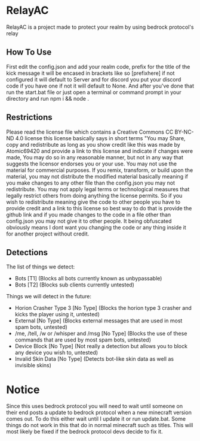 # RelayAC
RelayAC is a project made to protect your realm by using bedrock protocol's relay

## How To Use
First edit the config.json and add your realm code, prefix for the title of the kick message it will be encased in brackets like so [prefixhere] if not configured it will default to Server and for discord you put your discord code if you have one if not it will default to None. And after you've done that run the start.bat file or just open a terminal or command prompt in your directory and run npm i && node .

## Restrictions
Please read the license file which contains a Creative Commons CC BY-NC-ND 4.0 license this license basically says in short terms "You may Share, copy and redistribute as long as you show credit like this was made by Atomic69420 and provide a link to this license and indicate if changes were made, You may do so in any reasonable manner, but not in any way that suggests the licensor endorses you or your use. You may not use the material for commercial purposes. If you remix, transform, or build upon the material, you may not distribute the modified material basically meaning if you make changes to any other file than the config.json you may not redistribute. You may not apply legal terms or technological measures that legally restrict others from doing anything the license permits. So if you wish to redistribute meaning give the code to other people you have to provide credit and a link to this license so best way to do that is provide the github link and if you made changes to the code in a file other than config.json you may not give it to other people. It being obfuscated obviously means I dont want you changing the code or any thing inside it for another project without credit.

## Detections

The list of things we detect:

- Bots [T1] (Blocks all bots currently known as unbypassable)
- Bots [T2] (Blocks sub clients currently untested)

Things we will detect in the future:

- Horion Crasher Type 3 [No Type] (Blocks the horion type 3 crasher and kicks the player using it, untested)
- External [No Type] (Blocks external messages that are used in most spam bots, untested)
- /me, /tell, /w or /whisper and /msg [No Type] (Blocks the use of these commands that are used by most spam bots, untested)
- Device Block [No Type] (Not really a detection but allows you to block any device you wish to, untested)
- Invalid Skin Data [No Type] (Detects bot-like skin data as well as invisible skins)

# Notice
Since this uses bedrock protocol you will need to wait until someone on their end posts a update to bedrock protocol when a new minecraft version comes out. To do this either wait until I update it or run update.bat.
Some things do not work in this that do in normal minecraft such as titles. This will most likely be fixed if the bedrock protocol devs decide to fix it.

